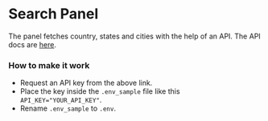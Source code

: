 # Search Panel
The panel fetches country, states and cities with the help of an API. The API docs are [here](https://countrystatecity.in/docs).

### How to make it work
* Request an API key from the above link.
* Place the key inside the `.env_sample` file like this `API_KEY="YOUR_API_KEY"`.
* Rename `.env_sample` to `.env`.
